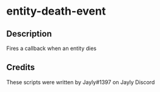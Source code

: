 # entity-death-event

## Description
Fires a callback when an entity dies

## Credits
These scripts were written by Jayly#1397 on Jayly Discord
